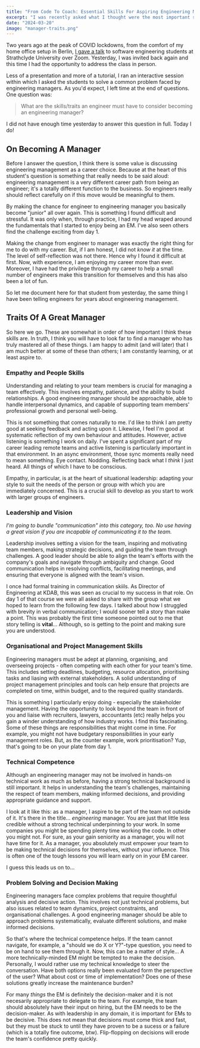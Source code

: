 ```yaml
---
title: "From Code To Coach: Essential Skills For Aspiring Engineering Managers"
excerpt: "I was recently asked what I thought were the most important skills/traits an engineer must have before considering becoming an engineering manager. I did not have the time available to answer the question in full, so I am following-up today to make sure I answer in full."
date: "2024-03-20"
image: "manager-traits.png"
---
```


Two years ago at the peak of COVID lockdowns, from the comfort of my home office setup in Berlin, [I gave a talk](https://speakerdeck.com/baggerspion/radical-agility-when-agile-dot-dot-dot-wasnt) to software engineering students at Strathclyde University over Zoom. Yesterday, I was invited back again and this time I had the opportunity to address the class in person.

Less of a presentation and more of a tutorial, I ran an interactive session within which I asked the students to solve a common problem faced by engineering managers. As you'd expect, I left time at the end of questions. One question was:

> What are the skills/traits an engineer must have to consider becoming an engineering manager?

I did not have enough time yesterday to answer this question in full. Today I do!

## On Becoming A Manager

Before I answer the question, I think there is some value is discussing engineering management as a career choice. Because at the heart of this student's question is something that really needs to be said aloud: engineering management is a very different career path from being an engineer; it's a totally different function to the business. So engineers really should reflect carefully on if this move would be meaningful to them.

By making the chance for engineer to engineering manager you basically become "junior" all over again. This is something I found difficult and stressful. It was only when, through practice, I had my head wraped around the fundamentals that I started to enjoy being an EM. I've also seen others find the challenge exciting from day 1.

Making the change from engineer to manager was exactly the right thing for me to do with my career. But, if I am honest, I did not _know it_ at the time. The level of self-reflection was not there. Hence why I found it difficult at first. Now, with experience, I am enjoying my career more than ever. Moreover, I have had the privilege through my career to help a small number of engineers make this transition for themselves and this has also been a lot of fun.

So let me document here for that student from yesterday, the same thing I have been telling engineers for years about engineering management.

## Traits Of A Great Manager

So here we go. These are somewhat in order of how important I think these skills are. In truth, I think you will have to look far to find a manager who has truly mastered all of these things. I am happy to admit (and will later) that I am much better at some of these than others; I am constantly learning, or at least aspire to.

### Empathy and People Skills

Understanding and relating to your team members is crucial for managing a team effectively. This involves empathy, patience, and the ability to build relationships. A good engineering manager should be approachable, able to handle interpersonal dynamics, and capable of supporting team members' professional growth and personal well-being.

This is not something that comes naturally to me. I'd like to think I am pretty good at seeking feedback and acting upon it. Likewise, I feel I'm good at systematic reflection of my own behaviour and attitudes. However, active listening is something I work on daily. I've spent a significant part of my career leading remote teams and active listening is particularly important in that environment. In an async environment, those sync moments really need to mean something. Eye contact. Nodding. Reflecting back what I _think_ I just heard. All things of which I have to be conscious.

Empathy, in particular, is at the heart of situational leadership: adapting your style to suit the needs of the person or group with which you are immediately concerned. This is a crucial skill to develop as you start to work with larger groups of engineers.

### Leadership and Vision

_I'm going to bundle "communication" into this category, too. No use having a great vision if you are incapable of communicating it to the team._

Leadership involves setting a vision for the team, inspiring and motivating team members, making strategic decisions, and guiding the team through challenges. A good leader should be able to align the team's efforts with the company's goals and navigate through ambiguity and change. Good communication helps in resolving conflicts, facilitating meetings, and ensuring that everyone is aligned with the team's vision.

I once had formal training in communication skiils. As Director of Engineering at KDAB, this was seen as crucial to my success in that role. On day 1 of that course we were all asked to share with the group what we hoped to learn from the following few days. I talked about how I struggled with brevity in verbal communication; I would sooner tell a story than make a point. This was probably the first time someone pointed out to me that story telling is **vital**... Although, so is getting to the point and making sure you are understood.

### Organisational and Project Management Skills

Engineering managers must be adept at planning, organising, and overseeing projects - often competing with each other for your team's time. This includes setting deadlines, budgeting, resource allocation, prioritising tasks and liasing with external stakeholders. A solid understanding of project management principles and tools can help ensure that projects are completed on time, within budget, and to the required quality standards.

This is something I particularly enjoy doing - especially the stakeholder management. Having the opportunity to look beyond the team in front of you and liaise with recruiters, lawyers, accountants (etc) really helps you gain a winder understanding of how industry works. I find this fascinating. Some of these things are responsibilities that might come in time. For example, you might not have budgetary responsibilities in your early management roles. But, as the counter example, work prioritisation? Yup, that's going to be on your plate from day 1.

### Technical Competence

Although an engineering manager may not be involved in hands-on technical work as much as before, having a strong technical background is still important. It helps in understanding the team's challenges, maintaining the respect of team members, making informed decisions, and providing appropriate guidance and support.

I look at it like this: as a manager, I aspire to be part of the team not outside of it. It's there in the title... *engineering* manager. You are just that little less credible without a strong technical underpinning to your work. In some companies you might be spending plenty time working the code. In other you might not. For sure, as your gain seniority as a manager, you will not have time for it. As a manager, you absolutely must empower your team to be making technical decisions for themselves, without your influence. This is often one of the tough lessons you will learn early on in your EM career.

I guess this leads us on to...

### Problem Solving and Decision Making

Engineering managers face complex problems that require thoughtful analysis and decisive action. This involves not just technical problems, but also issues related to team dynamics, project constraints, and organisational challenges. A good engineering manager should be able to approach problems systematically, evaluate different solutions, and make informed decisions.

So that's where the technical competence helps. If the team cannot navigate, for example, a "should we do X or Y?"-type question, you need to be on hand to see them through it. Now, this can be a matter of style... A more technically-minded EM might be tempted to make the decision. Personally, I would rather use my technical knowledge to steer the conversation. Have both options really been evaluated form the perspective of the user? What about cost or time of implementation? Does one of these solutions greatly increase the maintenance burden?

For many _things_ the EM is definitely the decision-maker and it is not necesarily appropriate to delegate to the team. For example, the team should absolutely have their input on hiring, but the EM needs to be the decision-maker. As with leadership in any domain, it is important for EMs to be decisive. This does not mean that decisions must come thick and fast, but they must be stuck to until they have proven to be a sucess or a failure (which is a totally fine outcome, btw). Flip-flopping on decisions will erode the team's confidence pretty quickly.